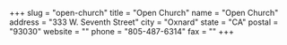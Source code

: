 +++
slug = "open-church"
title = "Open Church"
name = "Open Church"
address = "333 W. Seventh Street"
city = "Oxnard"
state = "CA"
postal = "93030"
website = ""
phone = "805-487-6314"
fax = ""
+++
